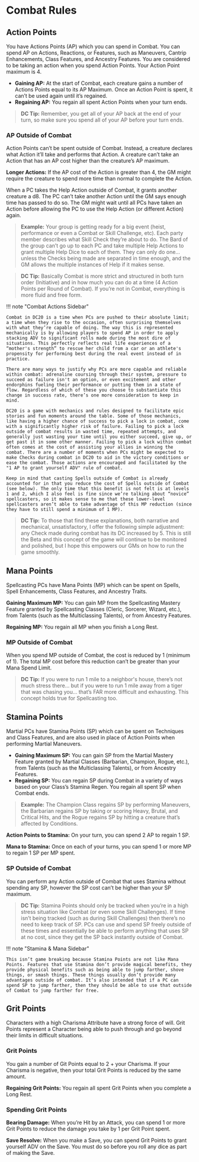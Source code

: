 # Combat Rules

## Action Points
You have Actions Points (AP) which you can spend in
Combat. You can spend AP on Actions, Reactions, or
Features, such as Maneuvers, Cantrip Enhancements, Class
Features, and Ancestry Features. You are considered to
be taking an action when you spend Action Points. Your
Action Point maximum is 4.

* **Gaining AP:** At the start of Combat, each creature gains a
number of Actions Points equal to its AP Maximum. Once
an Action Point is spent, it can’t be used again until it’s
regained.
* **Regaining AP:** You regain all spent Action Points when
your turn ends.

> **DC Tip:** Remember, you get all of your AP back at the end
of your turn, so make sure you spend all of your AP before
your turn ends.

### AP Outside of Combat
Action Points can’t be spent outside of Combat. Instead, a creature declares what Action it’ll take and performs that Action. A creature can’t take an Action that has an AP cost higher than the creature’s AP maximum.

**Longer Actions:** If the AP cost of the Action is greater than 4, the GM might require the creature to spend more time than normal to complete the Action. 

When a PC takes the Help Action outside of Combat, it grants another creature a d8. The PC can’t take another Action until the GM says enough time has passed to do so. The GM might wait until all PCs have taken an Action before allowing the PC to use the Help Action (or different Action) again.

> **Example:** Your group is getting ready for a big event (heist, performance or even a Combat or Skill Challenge, etc). Each party member describes what Skill Check they’re about to do. The Bard of the group can’t go up to each PC and take multiple Help Actions to grant multiple Help Dice to each of them. They can only do one… unless the Checks being made are separated in time enough, and the GM allows the multiple instances of Help if it makes sense. 

> **DC Tip:** Basically Combat is more strict and structured in both turn order (Initiative) and in how much you can do at a time (4 Action Points per Round of Combat). If you’re not in Combat, everything is more fluid and free form.

!!! note "Combat Actions Sidebar"

    Combat in DC20 is a time when PCs are pushed to their absolute limit; a time when they rise to the occasion, often surprising themselves with what they’re capable of doing. The way this is represented mechanically is by allowing players to spend AP in order to apply stacking ADV to significant rolls made during the most dire of situations. This perfectly reflects real life experiences of a “mother's strength” to rescue her child from a car or an athlete's propensity for performing best during the real event instead of in practice.

    There are many ways to justify why PCs are more capable and reliable within combat: adrenaline coursing through their system, pressure to succeed as failure isn't an option, or even excitement and other endorphins fueling their performance or putting them in a state of flow. Regardless of which of these you choose to substantiate this change in success rate, there’s one more consideration to keep in mind.

    DC20 is a game with mechanics and rules designed to facilitate epic stories and fun moments around the table. Some of those mechanics, like having a higher chance of success to pick a lock in combat, come with a significantly higher risk of failure. Failing to pick a lock outside of combat results in wasted time, repeated attempts, and generally just wasting your time until you either succeed, give up, or get past it in some other manner. Failing to pick a lock within combat often comes at the cost of assisting your allies in winning the combat. There are a number of moments when PCs might be expected to make Checks during combat in DC20 to aid in the victory conditions or ease the combat. Those actions are encouraged and facilitated by the "1 AP to grant yourself ADV" rule of combat.

    Keep in mind that casting Spells outside of Combat is already accounted for in that you reduce the cost of Spells outside of Combat (see below). The only time that this benefit is not felt is at levels 1 and 2, which I also feel is fine since we’re talking about “novice” spellcasters, so it makes sense to me that these lower-level spellcasters aren’t able to take advantage of this MP reduction (since they have to still spend a minimum of 1 MP).

> **DC Tip:** To those that find these explanations, both narrative and mechanical, unsatisfactory, I offer the following simple adjustment: any Check made during combat has its DC increased by 5. This is still the Beta and this concept of the game will continue to be monitored and polished, but I hope this empowers our GMs on how to run the game smoothly.

## Mana Points
Spellcasting PCs have Mana Points (MP) which can be spent on Spells, Spell Enhancements, Class Features, and Ancestry Traits.

**Gaining Maximum MP:** You can gain MP from the Spellcasting Mastery Feature granted by Spellcasting Classes (Cleric, Sorcerer, Wizard, etc.), from Talents (such as the Multiclassing Talents), or from Ancestry Features.

**Regaining MP:** You regain all MP when you finish a Long Rest.

### MP Outside of Combat
When you spend MP outside of Combat, the cost is reduced by 1 (minimum of 1). The total MP cost before this reduction can’t be greater than your Mana Spend Limit.

> **DC Tip:** If you were to run 1 mile to a neighbor's house, there’s not much stress there… but if you were to run 1 mile away from a tiger that was chasing you… that’s FAR more difficult and exhausting. This concept holds true for Spellcasting too.

## Stamina Points
Martial PCs have Stamina Points (SP) which can be spent
on Techniques and Class Features, and are also used in place
of Action Points when performing Martial Maneuvers.

* **Gaining Maximum SP:** You can gain SP from the Martial
Mastery Feature granted by Martial Classes (Barbarian,
Champion, Rogue, etc.), from Talents (such as the
Multiclassing Talents), or from Ancestry Features.
* **Regaining SP:** You can regain SP during Combat in a
variety of ways based on your Class’s Stamina Regen. You
regain all spent SP when Combat ends.

> **Example:** The Champion Class regains SP by performing
Maneuvers, the Barbarian regains SP by taking or scoring
Heavy, Brutal, and Critical Hits, and the Rogue regains SP by
hitting a creature that’s affected by Conditions.

**Action Points to Stamina:** On your turn, you can spend 2 AP to regain 1 SP. 

**Mana to Stamina:** Once on each of your turns, you can spend 1 or more MP to regain 1 SP per MP spent.

### SP Outside of Combat
You can perform any Action outside of Combat that uses Stamina without spending any SP, however the SP cost can’t be higher than your SP maximum.

> **DC Tip:** Stamina Points should only be tracked when you’re in a high stress situation like Combat (or even some Skill Challenges). If time isn’t being tracked (such as during Skill Challenges) then there’s no need to keep track of SP. PCs can use and spend SP freely outside of these times and essentially be able to perform anything that uses SP at no cost, since they get the SP back instantly outside of Combat.

!!! note "Stamina & Mana Sidebar"

    This isn’t game breaking because Stamina Points are not like Mana Points. Features that use Stamina don’t provide magical benefits, they provide physical benefits such as being able to jump farther, shove things, or smash things. These things usually don’t provide many advantages outside of combat. It’s also intended that if a PC can spend SP to jump farther, then they should be able to use that outside of Combat to jump farther for free.

## Grit Points
Characters with a high Charisma Attribute have a strong
force of will. Grit Points represent a Character being able to
push through and go beyond their limits in difficult situations.

### Grit Points
You gain a number of Git Points equal to 2 + your Charisma.
If your Charisma is negative, then your total Grit Points is
reduced by the same amount.

**Regaining Grit Points:** You regain all spent Grit Points
when you complete a Long Rest.

### Spending Grit Points

**Bearing Damage:** When you’re Hit by an Attack, you can
spend 1 or more Grit Points to reduce the damage you take
by 1 per Grit Point spent.

**Save Resolve:** When you make a Save, you can spend Grit
Points to grant yourself ADV on the Save. You must do so
before you roll any dice as part of making the Save.
